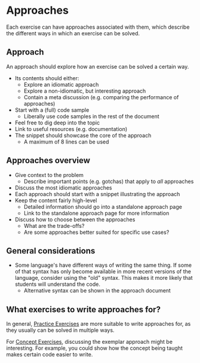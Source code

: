 # Approaches

Each exercise can have approaches associated with them, which describe the different ways in which an exercise can be solved.

## Approach

An approach should explore how an exercise can be solved a certain way.

- Its contents should either:
  - Explore an idiomatic approach
  - Explore a non-idiomatic, but interesting approach
  - Contain a meta discussion (e.g. comparing the performance of approaches)
- Start with a (full) code sample
  - Liberally use code samples in the rest of the document
- Feel free to dig deep into the topic
- Link to useful resources (e.g. documentation)
- The snippet should showcase the core of the approach
  - A maximum of 8 lines can be used

## Approaches overview

- Give context to the problem
  - Describe important points (e.g. gotchas) that apply to _all_ approaches
- Discuss the most idiomatic approaches
- Each approach should start with a snippet illustrating the approach
- Keep the content fairly high-level
  - Detailed information should go into a standalone approach page
  - Link to the standalone approach page for more information
- Discuss how to choose between the approaches
  - What are the trade-offs?
  - Are some approaches better suited for specific use cases?

## General considerations

- Some language's have different ways of writing the same thing. If some of that syntax has only become available in more recent versions of the language, consider using the "old" syntax. This makes it more likely that students will understand the code.
  - Alternative syntax can be shown in the approach document

## What exercises to write approaches for?

In general, [Practice Exercises](/docs/building/tracks/practice-exercises) are more suitable to write approaches for, as they usually can be solved in multiple ways.

For [Concept Exercises](/docs/building/tracks/concept-exercises), discussing the exemplar approach might be interesting. For example, you could show how the concept being taught makes certain code easier to write.
